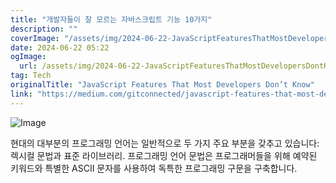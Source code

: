 ```yaml
---
title: "개발자들이 잘 모르는 자바스크립트 기능 10가지"
description: ""
coverImage: "/assets/img/2024-06-22-JavaScriptFeaturesThatMostDevelopersDontKnow_0.png"
date: 2024-06-22 05:22
ogImage: 
  url: /assets/img/2024-06-22-JavaScriptFeaturesThatMostDevelopersDontKnow_0.png
tag: Tech
originalTitle: "JavaScript Features That Most Developers Don’t Know"
link: "https://medium.com/gitconnected/javascript-features-that-most-developers-dont-know-36a00c35aa98"
---
```




![Image](/assets/img/2024-06-22-JavaScriptFeaturesThatMostDevelopersDontKnow_0.png)

현대의 대부분의 프로그래밍 언어는 일반적으로 두 가지 주요 부분을 갖추고 있습니다: 렉시컬 문법과 표준 라이브러리. 프로그래밍 언어 문법은 프로그래머들을 위해 예약된 키워드와 특별한 ASCII 문자를 사용하여 독특한 프로그래밍 구문을 구축합니다.
